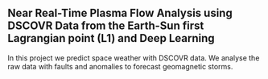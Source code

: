 ## **Near Real-Time Plasma Flow Analysis using DSCOVR Data from the Earth-Sun first Lagrangian point (L1) and Deep Learning**
In this project we predict space weather with DSCOVR data. We analyse the raw data with faults and anomalies to forecast geomagnetic storms.
